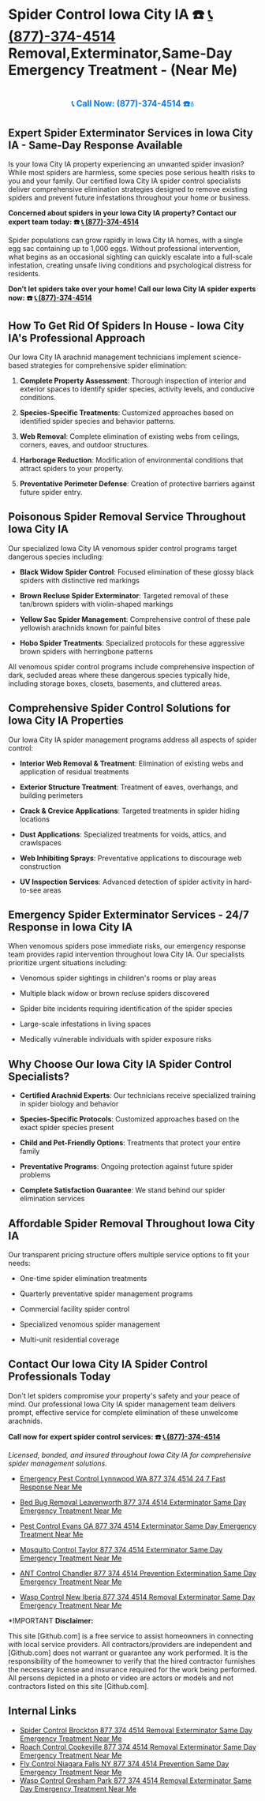 # Spider Control Iowa City IA ☎️ [📞 (877)-374-4514](https://pest-control-4514.netlify.app) Removal,Exterminator,Same-Day Emergency Treatment - (Near Me)
# 

<p align="center" style="font-size: 1.2em; font-weight: bold; margin: 20px 0;">
  <a href="https://pest-control-4514.netlify.app" target="_blank" style="color: #007BFF; text-decoration: none;">📞 Call Now: (877)-374-4514 ☎️💧</a>
</p>

## Expert Spider Exterminator Services in Iowa City IA - Same-Day Response Available

Is your Iowa City IA property experiencing an unwanted spider invasion? While most spiders are harmless, some species pose serious health risks to you and your family. Our certified Iowa City IA spider control specialists deliver comprehensive elimination strategies designed to remove existing spiders and prevent future infestations throughout your home or business.

**Concerned about spiders in your Iowa City IA property? Contact our expert team today: ☎️ [📞 (877)-374-4514](https://pest-control-4514.netlify.app)**

Spider populations can grow rapidly in Iowa City IA homes, with a single egg sac containing up to 1,000 eggs. Without professional intervention, what begins as an occasional sighting can quickly escalate into a full-scale infestation, creating unsafe living conditions and psychological distress for residents.

**Don't let spiders take over your home! Call our Iowa City IA spider experts now: ☎️ [📞 (877)-374-4514](https://pest-control-4514.netlify.app)**

## How To Get Rid Of Spiders In House - Iowa City IA's Professional Approach

Our Iowa City IA arachnid management technicians implement science-based strategies for comprehensive spider elimination:

1. **Complete Property Assessment**: Thorough inspection of interior and exterior spaces to identify spider species, activity levels, and conducive conditions.

2. **Species-Specific Treatments**: Customized approaches based on identified spider species and behavior patterns.

3. **Web Removal**: Complete elimination of existing webs from ceilings, corners, eaves, and outdoor structures.

4. **Harborage Reduction**: Modification of environmental conditions that attract spiders to your property.

5. **Preventative Perimeter Defense**: Creation of protective barriers against future spider entry.

## Poisonous Spider Removal Service Throughout Iowa City IA

Our specialized Iowa City IA venomous spider control programs target dangerous species including:

- **Black Widow Spider Control**: Focused elimination of these glossy black spiders with distinctive red markings

- **Brown Recluse Spider Exterminator**: Targeted removal of these tan/brown spiders with violin-shaped markings

- **Yellow Sac Spider Management**: Comprehensive control of these pale yellowish arachnids known for painful bites

- **Hobo Spider Treatments**: Specialized protocols for these aggressive brown spiders with herringbone patterns

All venomous spider control programs include comprehensive inspection of dark, secluded areas where these dangerous species typically hide, including storage boxes, closets, basements, and cluttered areas.

## Comprehensive Spider Control Solutions for Iowa City IA Properties

Our Iowa City IA spider management programs address all aspects of spider control:

- **Interior Web Removal & Treatment**: Elimination of existing webs and application of residual treatments

- **Exterior Structure Treatment**: Treatment of eaves, overhangs, and building perimeters

- **Crack & Crevice Applications**: Targeted treatments in spider hiding locations

- **Dust Applications**: Specialized treatments for voids, attics, and crawlspaces

- **Web Inhibiting Sprays**: Preventative applications to discourage web construction

- **UV Inspection Services**: Advanced detection of spider activity in hard-to-see areas

## Emergency Spider Exterminator Services - 24/7 Response in Iowa City IA

When venomous spiders pose immediate risks, our emergency response team provides rapid intervention throughout Iowa City IA. Our specialists prioritize urgent situations including:

- Venomous spider sightings in children's rooms or play areas

- Multiple black widow or brown recluse spiders discovered

- Spider bite incidents requiring identification of the spider species

- Large-scale infestations in living spaces

- Medically vulnerable individuals with spider exposure risks

## Why Choose Our Iowa City IA Spider Control Specialists?

- **Certified Arachnid Experts**: Our technicians receive specialized training in spider biology and behavior

- **Species-Specific Protocols**: Customized approaches based on the exact spider species present

- **Child and Pet-Friendly Options**: Treatments that protect your entire family

- **Preventative Programs**: Ongoing protection against future spider problems

- **Complete Satisfaction Guarantee**: We stand behind our spider elimination services

## Affordable Spider Removal Throughout Iowa City IA

Our transparent pricing structure offers multiple service options to fit your needs:

- One-time spider elimination treatments

- Quarterly preventative spider management programs

- Commercial facility spider control

- Specialized venomous spider management

- Multi-unit residential coverage

## Contact Our Iowa City IA Spider Control Professionals Today

Don't let spiders compromise your property's safety and your peace of mind. Our professional Iowa City IA spider management team delivers prompt, effective service for complete elimination of these unwelcome arachnids.

**Call now for expert spider control services: ☎️ [📞 (877)-374-4514](https://pest-control-4514.netlify.app)**

*Licensed, bonded, and insured throughout Iowa City IA for comprehensive spider management solutions.*


- [Emergency Pest Control Lynnwood WA 877 374 4514 24 7 Fast Response Near Me](https://github.com/allyoucaneatsushiin/plumbing-texas/blob/main/Emergency-Pest-Control-Lynnwood-WA-877-374-4514-24-7-Fast-Response-Near-Me.md)
- [Bed Bug Removal Leavenworth 877 374 4514 Exterminator Same Day Emergency Treatment Near Me](https://github.com/allyoucaneatsushiin/plumbing-texas/blob/main/Bed-Bug-Removal-Leavenworth-877-374-4514-Exterminator-Same-Day-Emergency-Treatment-Near-Me.md)
- [Pest Control Evans GA 877 374 4514 Exterminator Same Day Emergency Treatment Near Me](https://github.com/allyoucaneatsushiin/plumbing-texas/blob/main/Pest-Control-Evans-GA-877-374-4514-Exterminator-Same-Day-Emergency-Treatment-Near-Me.md)


- [Mosquito Control Taylor 877 374 4514 Exterminator Same Day Emergency Treatment Near Me](https://github.com/allyoucaneatsushiin/plumbing-texas/blob/main/Mosquito-Control-Taylor-877-374-4514-Exterminator-Same-Day-Emergency-Treatment-Near-Me.md)
- [ANT Control Chandler 877 374 4514 Prevention Extermination Same Day Emergency Treatment Near Me](https://github.com/allyoucaneatsushiin/plumbing-texas/blob/main/ANT-Control-Chandler-877-374-4514-Prevention-Extermination-Same-Day-Emergency-Treatment-Near-Me.md)
- [Wasp Control New Iberia 877 374 4514 Removal Exterminator Same Day Emergency Treatment Near Me](https://github.com/allyoucaneatsushiin/plumbing-texas/blob/main/Wasp-Control-New-Iberia-877-374-4514-Removal-Exterminator-Same-Day-Emergency-Treatment-Near-Me.md)


*IMPORTANT **Disclaimer:**  

This site [Github.com] is a free service to assist homeowners in connecting with local service providers. All contractors/providers are independent and [Github.com] does not warrant or guarantee any work performed. It is the responsibility of the homeowner to verify that the hired contractor furnishes the necessary license and insurance required for the work being performed. All persons depicted in a photo or video are actors or models and not contractors listed on this site [Github.com].


## Internal Links
- [Spider Control Brockton 877 374 4514 Removal Exterminator Same Day Emergency Treatment Near Me](https://github.com/allyoucaneatsushiin/plumbing-texas/blob/main/Spider-Control-Brockton-877-374-4514-Removal-Exterminator-Same-Day-Emergency-Treatment-Near-Me.md)
- [Roach Control Cookeville 877 374 4514 Removal Exterminator Same Day Emergency Treatment Near Me](https://github.com/allyoucaneatsushiin/plumbing-texas/blob/main/Roach-Control-Cookeville-877-374-4514-Removal-Exterminator-Same-Day-Emergency-Treatment-Near-Me.md)
- [Fly Control Niagara Falls NY 877 374 4514 Prevention Same Day Emergency Treatment Near Me](https://github.com/allyoucaneatsushiin/plumbing-texas/blob/main/Fly-Control-Niagara-Falls-NY-877-374-4514-Prevention-Same-Day-Emergency-Treatment-Near-Me.md)
- [Wasp Control Gresham Park 877 374 4514 Removal Exterminator Same Day Emergency Treatment Near Me](https://github.com/allyoucaneatsushiin/plumbing-texas/blob/main/Wasp-Control-Gresham-Park-877-374-4514-Removal-Exterminator-Same-Day-Emergency-Treatment-Near-Me.md)
